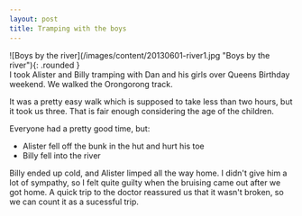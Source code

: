 ```yaml
---
layout: post
title: Tramping with the boys
---
```

<div class="row">

  <div markdown="1" class="col-3">
  ![Boys by the river](/images/content/20130601-river1.jpg "Boys by the river"){: .rounded }
  </div>

  <div markdown="1" class="col-6">
  I took Alister and Billy tramping with Dan and his girls over Queens Birthday
  weekend.  We walked the Orongorong track.

  It was a pretty easy walk which is supposed to take less than two hours, but
  it took us three.  That is fair enough considering the age of the children.

  Everyone had a pretty good time, but:
  * Alister fell off the bunk in the hut and hurt his toe
  * Billy fell into the river

  Billy ended up cold, and Alister limped all the way home.  I didn't give him a
  lot of sympathy, so I felt quite guilty when the bruising came out after we
  got home.  A quick trip to the doctor reassured us that it wasn't broken, so
  we can count it as a sucessful trip.
  </div>

</div>
